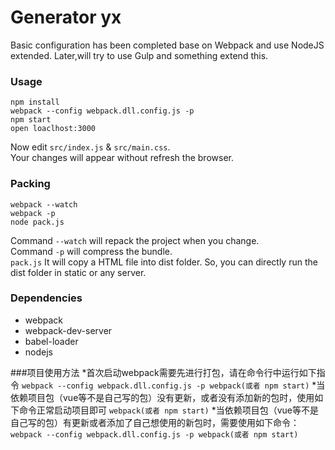 # Generator yx
Basic configuration has been completed base on Webpack and use NodeJS extended.
Later,will try to use Gulp and something extend this.

### Usage

```
npm install
webpack --config webpack.dll.config.js -p
npm start
open loaclhost:3000
```

Now edit `src/index.js` & `src/main.css`.  
Your changes will appear without refresh the browser.

### Packing

```
webpack --watch
webpack -p
node pack.js
```
Command `--watch` will repack the project when you change.  
Command `-p` will compress the bundle.    
`pack.js` It will copy a HTML file into dist folder. So, you can directly run the dist folder in static or any server.

### Dependencies
* webpack
* webpack-dev-server
* babel-loader
* nodejs


###项目使用方法
*首次启动webpack需要先进行打包，请在命令行中运行如下指令
	```
	 webpack --config webpack.dll.config.js -p
	 webpack(或者 npm start)
	```
*当依赖项目包（vue等不是自己写的包）没有更新，或者没有添加新的包时，使用如下命令正常启动项目即可
	```
	 webpack(或者 npm start)
	```
*当依赖项目包（vue等不是自己写的包）有更新或者添加了自己想使用的新包时，需要使用如下命令：
	```
	 webpack --config webpack.dll.config.js -p
	 webpack(或者 npm start)
	```